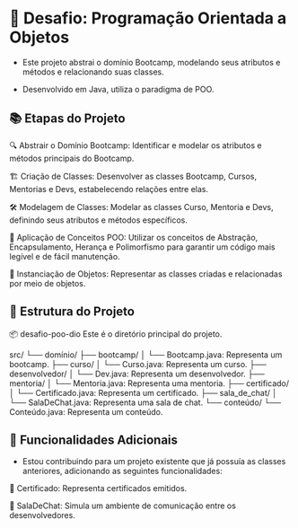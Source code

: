 # 🚀 Desafio: Programação Orientada a Objetos

* Este projeto abstrai o domínio Bootcamp, modelando seus atributos e métodos e relacionando suas classes.  
  
* Desenvolvido em Java, utiliza o paradigma de POO.

## 📚 Etapas do Projeto

🔍 Abstrair o Domínio Bootcamp: Identificar e modelar os atributos e métodos principais do Bootcamp.

🏗️ Criação de Classes: Desenvolver as classes Bootcamp, Cursos, Mentorias e Devs, estabelecendo relações entre elas.

🛠️ Modelagem de Classes: Modelar as classes Curso, Mentoria e Devs, definindo seus atributos e métodos específicos.

🔧 Aplicação de Conceitos POO: Utilizar os conceitos de Abstração, Encapsulamento, Herança e Polimorfismo para garantir um código mais legível e de fácil manutenção.

🎯 Instanciação de Objetos: Representar as classes criadas e relacionadas por meio de objetos.

## 📂 Estrutura do Projeto

📦 desafio-poo-dio
Este é o diretório principal do projeto.

src/
└── domínio/
    ├── bootcamp/
    │   └── Bootcamp.java: Representa um bootcamp.
    ├── curso/
    │   └── Curso.java: Representa um curso.
    ├── desenvolvedor/
    │   └── Dev.java: Representa um desenvolvedor.
    ├── mentoria/
    │   └── Mentoria.java: Representa uma mentoria.
    ├── certificado/
    │   └── Certificado.java: Representa um certificado.
    ├── sala_de_chat/
    │   └── SalaDeChat.java: Representa uma sala de chat.
    └── conteúdo/
        └── Conteúdo.java: Representa um conteúdo.

## 🌟 Funcionalidades Adicionais

* Estou contribuindo para um projeto existente que já possuía as classes anteriores, adicionando as seguintes funcionalidades:

🏅 Certificado: Representa certificados emitidos.

💬 SalaDeChat: Simula um ambiente de comunicação entre os desenvolvedores.
